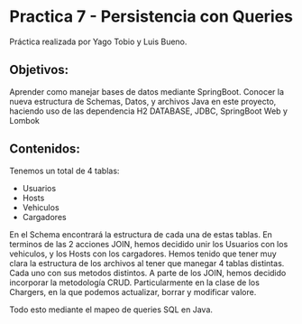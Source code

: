 # Practica 7 - Persistencia con Queries 

Práctica realizada por Yago Tobio y Luis Bueno. 


## Objetivos: 

Aprender como manejar bases de datos mediante SpringBoot. 
Conocer la nueva estructura de Schemas, Datos, y archivos Java en este proyecto, haciendo uso de las dependencia H2 DATABASE, JDBC, SpringBoot Web y Lombok 

## Contenidos: 

Tenemos un total de 4 tablas: 
- Usuarios 
- Hosts 
- Vehiculos 
- Cargadores 

En el Schema encontrará la estructura de cada una de estas tablas. 
En terminos de las 2 acciones JOIN, hemos decidido unir los Usuarios con los vehiculos, y los Hosts con los cargadores. 
Hemos tenido que tener muy clara la estructura de los archivos al tener que manegar 4 tablas distintas. Cada uno con sus metodos distintos. 
A parte de los JOIN, hemos decidido incorporar la metodología CRUD. Particularmente en la clase de los Chargers, en la que podemos actualizar, borrar y modificar valore. 

Todo esto mediante el mapeo de queries SQL en Java. 
